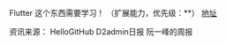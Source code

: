 Flutter 这个东西需要学习！
（扩展能力，优先级：**）
[地址](https://flutterchina.club/flutter-for-ios/#flutter-for-ios-%E5%BC%80%E5%8F%91%E8%80%85)




资讯来源：
HelloGitHub
D2admin日报
阮一峰的周报